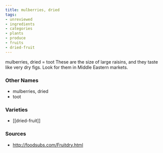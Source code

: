```yaml
---
title: mulberries, dried
tags:
- unreviewed
- ingredients
- categories
- plants
- produce
- fruits
- dried-fruit
---
```

mulberries, dried = toot These are the size of large raisins, and they taste like very dry figs. Look for them in Middle Eastern markets.

### Other Names

* mulberries, dried
* toot

### Varieties

* [[dried-fruit]]

### Sources
* http://foodsubs.com/Fruitdry.html
